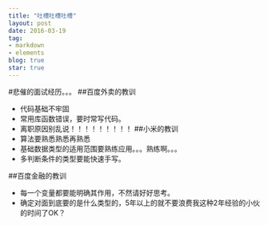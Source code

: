 ```yaml
---
title: "吐槽吐槽吐槽"
layout: post
date: 2016-03-19
tag: 
- markdown
- elements
blog: true
star: true 
---
```


#悲催的面试经历。。。
##百度外卖的教训
* 代码基础不牢固
* 常用库函数错误，要时常写代码。
* 离职原因别乱说！！！！！！！！！
##小米的教训
* 算法要熟悉熟悉再熟悉
* 基础数据类型的适用范围要熟练应用。。。熟练啊。。。
* 多判断条件的类型要能快速手写。

##百度金融的教训
* 每一个变量都要能明确其作用，不然请好好思考。
* 确定对面到底要的是什么类型的，5年以上的就不要浪费我这种2年经验的小伙的时间了OK？